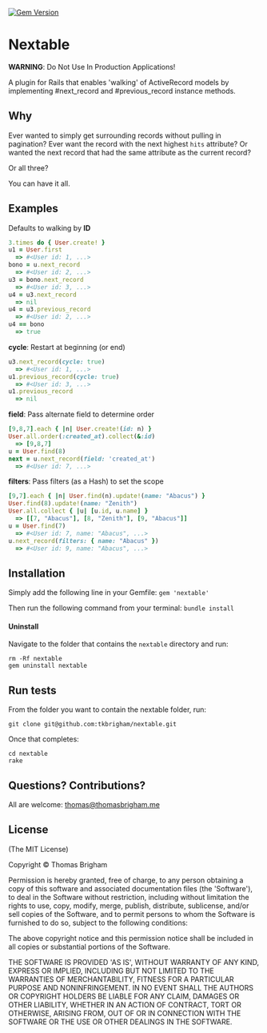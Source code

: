 [![Gem Version](https://badge.fury.io/rb/nextable.svg)](https://badge.fury.io/rb/nextable)

# Nextable
**WARNING**: Do Not Use In Production Applications!

A plugin for Rails that enables 'walking' of ActiveRecord models by
 implementing #next_record and #previous_record instance methods.

## Why

Ever wanted to simply get surrounding records without pulling in pagination?
Ever want the record with the next highest `hits` attribute? Or wanted the next
record that had the same attribute as the current record? 

Or all three?

You can have it all.

## Examples

Defaults to walking by **ID**
```ruby
3.times do { User.create! }
u1 = User.first
  => #<User id: 1, ...>
bono = u.next_record
  => #<User id: 2, ...>
u3 = bono.next_record
  => #<User id: 3, ...>
u4 = u3.next_record
  => nil
u4 = u3.previous_record
  => #<User id: 2, ...>
u4 == bono
  => true
```

**cycle**: Restart at beginning (or end)
```ruby
u3.next_record(cycle: true)
  => #<User id: 1, ...>
u1.previous_record(cycle: true)
  => #<User id: 3, ...>
u1.previous_record
  => nil
```

**field**: Pass alternate field to determine order
```ruby
[9,8,7].each { |n| User.create!(id: n) }
User.all.order(:created_at).collect(&:id)
  => [9,8,7]
u = User.find(8)
next = u.next_record(field: 'created_at')
  => #<User id: 7, ...>
```

**filters**: Pass filters (as a Hash) to set the scope
```ruby
[9,7].each { |n| User.find(n).update!(name: "Abacus") }
User.find(8).update!(name: "Zenith")
User.all.collect { |u| [u.id, u.name] }
  => [[7, "Abacus"], [8, "Zenith"], [9, "Abacus"]]
u = User.find(7)
  => #<User id: 7, name: "Abacus", ...>
u.next_record(filters: { name: "Abacus" })
  => #<User id: 9, name: "Abacus", ...>
```

## Installation

Simply add the following line in your Gemfile:
`gem 'nextable'`

Then run the following command from your terminal:
`bundle install`

#### Uninstall
Navigate to the folder that contains the `nextable` directory and run:
```
rm -Rf nextable
gem uninstall nextable
```

## Run tests

From the folder you want to contain the nextable folder, run:
```
git clone git@github.com:tkbrigham/nextable.git
```
Once that completes:
```
cd nextable
rake
```

## Questions? Contributions?

All are welcome: thomas@thomasbrigham.me

## License

(The MIT License)

Copyright © Thomas Brigham

Permission is hereby granted, free of charge, to any person obtaining a copy of this software and associated documentation files (the 'Software'), to deal in the Software without restriction, including without limitation the rights to use, copy, modify, merge, publish, distribute, sublicense, and/or sell copies of the Software, and to permit persons to whom the Software is furnished to do so, subject to the following conditions:

The above copyright notice and this permission notice shall be included in all copies or substantial portions of the Software.

THE SOFTWARE IS PROVIDED 'AS IS', WITHOUT WARRANTY OF ANY KIND, EXPRESS OR IMPLIED, INCLUDING BUT NOT LIMITED TO THE WARRANTIES OF MERCHANTABILITY, FITNESS FOR A PARTICULAR PURPOSE AND NONINFRINGEMENT. IN NO EVENT SHALL THE AUTHORS OR COPYRIGHT HOLDERS BE LIABLE FOR ANY CLAIM, DAMAGES OR OTHER LIABILITY, WHETHER IN AN ACTION OF CONTRACT, TORT OR OTHERWISE, ARISING FROM, OUT OF OR IN CONNECTION WITH THE SOFTWARE OR THE USE OR OTHER DEALINGS IN THE SOFTWARE.
